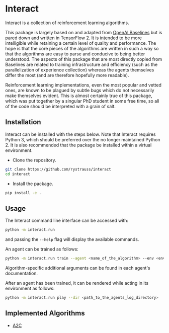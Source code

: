 # Interact

Interact is a collection of reinforcement learning algorithms.

This package is largely based on and adapted from [OpenAI Baselines](https://github.com/openai/baselines) but is
pared down and written in TensorFlow 2. It is intended to be more intelligible while retaining a certain level of
quality and performance. The hope is that the core pieces of the algorithms are written in such a way so that the
algorithms are easy to parse and conducive to being better understood. The aspects of this package that are most
directly copied from Baselines are related to training infrastructure and efficiency (such as the parallelization
of experience collection) whereas the agents themselves differ the most (and are therefore hopefully more readable).

Reinforcement learning implementations, even the most popular and vetted ones, are known to be plagued by subtle bugs
which do not necessarily make themselves evident. This is almost certainly true of this package, which was put together
by a singular PhD student in some free time, so all of the code should be interpreted with a grain of salt.

## Installation

Interact can be installed with the steps below. Note that Interact requires Python 3, which should be preferred
over the no longer maintained Python 2. It is also recommended that the package be installed within a virtual
environment.

* Clone the repository.
```bash
git clone https://github.com/rystrauss/interact
cd interact
```

* Install the package.
```bash
pip install -e .
```

## Usage

The Interact command line interface can be accessed with:
```bash
python -m interact.run
```
and passing the `--help` flag will display the available commands.

An agent can be trained as follows:
```bash
python -m interact.run train --agent <name_of_the_algorithm> --env <environment_id> [additional arguments]
```
Algorithm-specific additional arguments can be found in each agent's documentation.

After an agent has been trained, it can be rendered while acting in its environment as follows:
```bash
python -m interact.run play --dir <path_to_the_agents_log_directory>
```

## Implemented Algorithms

* [A2C](interact/agents/a2c)